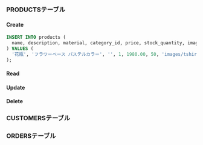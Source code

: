 ### PRODUCTSテーブル
#### Create

```sql
INSERT INTO products (
  name, description, material, category_id, price, stock_quantity, image_url
) VALUES (
  '花瓶', 'フラワーベース パステルカラー', '', 1, 1980.00, 50, 'images/tshirt.jpg'
);
```

#### Read
#### Update
#### Delete


### CUSTOMERSテーブル


### ORDERSテーブル

